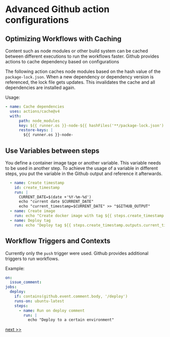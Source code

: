 # Advanced Github action configurations

## Optimizing Workflows with Caching

Content such as node modules or other build system can be cached between different executions to run the workflows faster.
Github provides actions to cache dependency based on configurations

The following action caches node modules based on the hash value of the `package-lock.json`. 
When a new dependency or dependency version is referenced, the lock file gets updates.
This invalidates the cache and all dependencies are installed again.

Usage:
```yaml
- name: Cache dependencies
  uses: actions/cache@v4
  with:
      path: node_modules
      key: ${{ runner.os }}-node-${{ hashFiles('**/package-lock.json') }}
      restore-keys: |
        ${{ runner.os }}-node-
```

## Use Variables between steps

You define a container image tage or another variable. This variable needs to be used in another step.
To achieve the usage of a variable in different steps, you put the variable in the Github output and reference it afterwards.

```yaml
  - name: Create timestamp
    id: create_timestamp
    run: |
      CURRENT_DATE=$(date +'%Y-%m-%d')
      echo "current date $CURRENT_DATE"
      echo "current_timestamp=$CURRENT_DATE" >> "$GITHUB_OUTPUT"
  - name: Create image
    run: echo "Create docker image with tag ${{ steps.create_timestamp.outputs.current_timestamp }}"
  - name: Deploy tag
    run: echo "Deploy tag ${{ steps.create_timestamp.outputs.current_timestamp }} to environment"
```

## Workflow Triggers and Contexts

Currently only the ``push`` trigger were used. Github provides additional triggers to run workflows.

Example:
```yaml
on:
  issue_comment:
jobs:
  deploy:
    if: contains(github.event.comment.body, '/deploy')
    runs-on: ubuntu-latest
    steps:
      - name: Run on deploy comment
        run: |
          echo "Deploy to a certain environment"
```

[next >>](./4_composite_actions.md)
